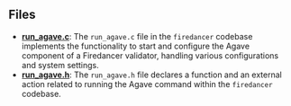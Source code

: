 
## Files
- **[run_agave.c](commands/run_agave.c.driver.md)**: The `run_agave.c` file in the `firedancer` codebase implements the functionality to start and configure the Agave component of a Firedancer validator, handling various configurations and system settings.
- **[run_agave.h](commands/run_agave.h.driver.md)**: The `run_agave.h` file declares a function and an external action related to running the Agave command within the `firedancer` codebase.
